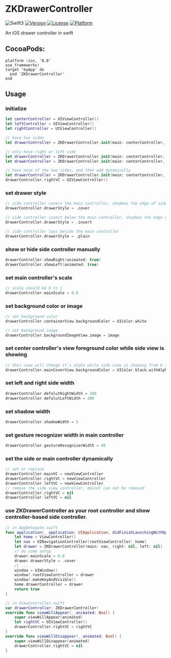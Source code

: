 # ZKDrawerController
![Swift3](https://img.shields.io/badge/Swift-3.0-orange.svg?style=flat")
[![Version](https://img.shields.io/cocoapods/v/ZKDrawerController.svg?style=flat)](http://cocoapods.org/pods/ZKDrawerController)
[![License](https://img.shields.io/cocoapods/l/ZKDrawerController.svg?style=flat)](http://cocoapods.org/pods/ZKDrawerController)
[![Platform](https://img.shields.io/cocoapods/p/ZKDrawerController.svg?style=flat)](http://cocoapods.org/pods/ZKDrawerController)  

An iOS drawer controller in swift

## CocoaPods:
```
platform :ios, '8.0'
use_frameworks!
target 'myApp' do
  pod 'ZKDrawerController'
end
```

## Usage

### initialize
```swift
let centerController = UIViewController()
let leftController = UIViewController()
let rightController = UIViewController()

// have two sides
let drawerController = ZKDrawerController.init(main: centerController, right: rightController, left: leftController)

// only have right or left side
let drawerController = ZKDrawerController.init(main: centerController, right: rightController, left: nil)
let drawerController = ZKDrawerController.init(main: centerController, right: nil, left: leftController)

// have none of the two sides, and then add dynamically
let drawerController = ZKDrawerController.init(main: centerController, right: nil, left: nil)
drawerController.rightVC = UIViewController()
```
### set drawer style
```swift
// side controller covers the main controller, shadows the edge of side controllers' view
drawerController.drawerStyle = .cover

// side controller insert below the main controller, shadows the edge of main controller's view
drawerController.drawerStyle = .insert

// side controller lays beside the main controller
drawerController.drawerStyle = .plain
```

### show or hide side controller manually
```swift
drawerController.showRight(animated: true)
drawerController.showLeft(animated: true)
```

### set main controller's scale
```swift
// scale should be 0 to 1
drawerController.mainScale = 0.8
```

### set background color or image
```swift
// set background color
drawerController.containerView.backgroundColor = UIColor.white

// set background image
drawerController.backgroundImageView.image = image
```

### set center controller's view foreground color while side view is showing
```swift
// this view will change it's alpha while side view is showing from 0 to 1
drawerController.mainCoverView.backgroundColor = UIColor.black.withAlphaComponent(0.5)
```

### set left and right side width
```swift
drawerController.defalutRightWidth = 300
drawerController.defalutLeftWidth = 300

```
### set shadow width
```swift
drawerController.shadowWidth = 5
```

### set gesture recognizer width in main controller
```swift
drawerController.gestureRecognizerWidth = 40
```

### set the side or main controller dynamically
```swift
// set or replace
drawerController.mainVC = newViewController
drawerController.rightVC = newViewController
drawerController.leftVC = newViewController
// remove the side view controller, mainVC can not be removed
drawerController.rightVC = nil
drawerController.leftVC = nil
```

### use ZKDrawerController as your root controller and show controller-based side controller.
```swift
// in AppDelegate.swift
func application(_ application: UIApplication, didFinishLaunchingWithOptions launchOptions: [UIApplicationLaunchOptionsKey: Any]?) -> Bool {
    let home = ViewController()
    let nav = UINavigationController(rootViewController: home)
    let drawer = ZKDrawerController(main: nav, right: nil, left: nil)
    // do some setup
    drawer.mainScale = 0.8
    drawer.drawerStyle = .cover
    // ...
    window = UIWindow()
    window?.rootViewController = drawer
    window?.makeKeyAndVisible()
    home.drawerController = drawer
    return true
}

// in ViewController.swift
var drawerController: ZKDrawerController!
override func viewWillAppear(_ animated: Bool) {
    super.viewWillAppear(animated)
    let rightVC = UIViewController()
    drawerController.rightVC = rightVC
}
override func viewWillDisappear(_ animated: Bool) {
    super.viewWillDisappear(animated)
    drawerController.rightVC = nil   
}
```
